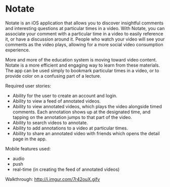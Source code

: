 # Notate

Notate is an iOS application that allows you to discover insightful comments and interesting questions at particular times in a video. With Notate, you can associate your comment with a particular time in a video to easily reference it, or have a discussion around it. People who watch your video will see your comments as the video plays, allowing for a more social video consumption experience.

More and more of the education system is moving toward video content. Notate is a more efficient and engaging way to learn from these materials. The app can be used simply to bookmark particular times in a video, or to provide color on a confusing part of a lecture. 

Required user stories:

* Ability for the user to create an account and login.
* Ability to view a feed of annotated videos. 
* Ability to view annotated videos, which plays the video alongside timed comments. Each annotation shows up at the designated time, and tapping on the annotation jumps to that part of the video. 
* Ability to search videos to annotate. 
* Ability to add annotations to a video at particular times. 
* Ability to share an annotated video with friends which opens the detail page in the app. 

Mobile features used: 

* audio
* push
* real-time (in creating the feed of annotated videos)

Walkthrough: http://i.imgur.com/7r42ouX.gifv
